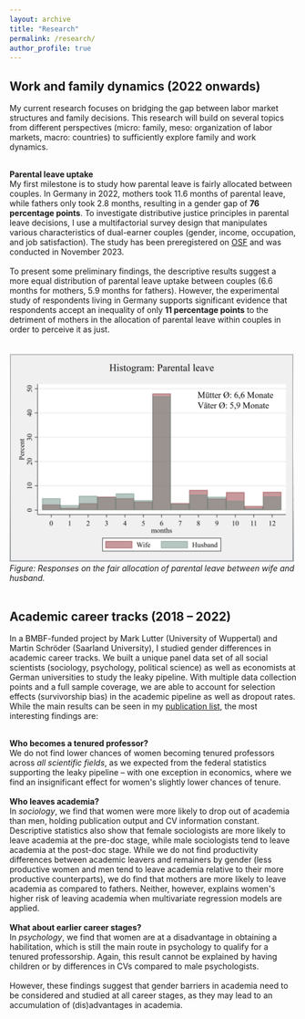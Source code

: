 ```yaml
---
layout: archive
title: "Research"
permalink: /research/
author_profile: true
---
```


<h2>Work and family dynamics (2022 onwards)</h2>
My current research focuses on bridging the gap between labor market structures and family decisions. This research will build on several topics from different perspectives (micro: family, meso: organization of labor markets, macro: countries) to sufficiently explore family and work dynamics.<br> <br>

<b>Parental leave uptake</b> <br>
My first milestone is to study how parental leave is fairly allocated between couples. In Germany in 2022, mothers took 11.6 months of parental leave, while fathers only took 2.8 months, resulting in a gender gap of <b>76 percentage points</b>. To investigate distributive justice principles in parental leave decisions, I use a multifactorial survey design that manipulates various characteristics of dual-earner couples (gender, income, occupation, and job satisfaction). The study has been preregistered on <a href="https://osf.io/87qup">OSF</a> and was conducted in November 2023. <br> <br>
To present some preliminary findings, the descriptive results suggest a more equal distribution of parental leave uptake between couples (6.6 months for mothers, 5.9 months for fathers). However, the experimental study of respondents living in Germany supports significant evidence that respondents accept an inequality of only <b>11 percentage points</b> to the detriment of mothers in the allocation of parental leave within couples in order to perceive it as just. <br><br>
<br>
<img src="/files/Histogram_rec.png" alt="/files/Histogram_rec" width="500"/>  
<i>Figure: Responses on the fair allocation of parental leave between wife and husband.</i>
<br>
<br>
<h2>Academic career tracks (2018 – 2022)</h2>
In a BMBF-funded project by Mark Lutter (University of Wuppertal) and Martin Schröder (Saarland University), I studied gender differences in academic career tracks. We built a unique panel data set of all social scientists (sociology, psychology, political science) as well as economists at German universities to study the leaky pipeline. With multiple data collection points and a full sample coverage, we are able to account for selection effects (survivorship bias) in the academic pipeline as well as dropout rates. While the main results can be seen in my <a href="https://isabelhabicht.github.io/publications/">publication list</a>, the most interesting findings are:<br> <br>

<b>Who becomes a tenured professor?</b><br>
We do not find lower chances of women becoming tenured professors across <i>all scientific fields</i>, as we expected from the federal statistics supporting the leaky pipeline – with one exception in economics, where we find an insignificant effect for women's slightly lower chances of tenure. <br> <br>
<b>Who leaves academia?</b><br>
In <i>sociology</i>, we find that women were more likely to drop out of academia than men, holding publication output and CV information constant. Descriptive statistics also show that female sociologists are more likely to leave academia at the pre-doc stage, while male sociologists tend to leave academia at the post-doc stage. While we do not find productivity differences between academic leavers and remainers by gender (less productive women and men tend to leave academia relative to their more productive counterparts), we do find that mothers are more likely to leave academia as compared to fathers. Neither, however, explains women's higher risk of leaving academia when multivariate regression models are applied.<br> <br>
<b>What about earlier career stages?</b> <br>
In <i>psychology</i>, we find that women are at a disadvantage in obtaining a habilitation, which is still the main route in psychology to qualify for a tenured professorship. Again, this result cannot be explained by having children or by differences in CVs compared to male psychologists. <br> <br>
However, these findings suggest that gender barriers in academia need to be considered and studied at all career stages, as they may lead to an accumulation of (dis)advantages in academia. 
